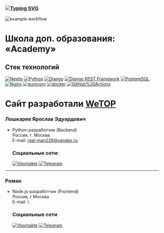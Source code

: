 ### [![Typing SVG](https://readme-typing-svg.herokuapp.com?color=%2336BCF7&lines=Школа+доп.+образования+«Academy»)](https://git.io/typing-svg)

![example workflow](https://github.com/d1llr/academyRework2.0/actions/workflows/academy.yml/badge.svg)

# Школа доп. образования: «Academy»

## Стек технологий
[![Nextjs](https://img.shields.io/badge/next.js-464646?&logo=nextdotjs&logoColor=white)](https://nextjs.org/)
[![Python](https://img.shields.io/badge/-Python-464646?&logo=Python)](https://www.python.org/)
[![Django](https://img.shields.io/badge/-Django-464646?&logo=Django)](https://www.djangoproject.com/)
[![Django REST Framework](https://img.shields.io/badge/-Django%20REST%20Framework-464646?&logo=Django%20REST%20Framework)](https://www.django-rest-framework.org/)
[![PostgreSQL](https://img.shields.io/badge/-PostgreSQL-464646?&logo=PostgreSQL)](https://www.postgresql.org/)
[![Nginx](https://img.shields.io/badge/-NGINX-464646?&logo=NGINX)](https://nginx.org/ru/)
[![gunicorn](https://img.shields.io/badge/-gunicorn-464646?&logo=gunicorn)](https://gunicorn.org/)
[![docker](https://img.shields.io/badge/-Docker-464646?&logo=docker)](https://www.docker.com/)
[![GitHub%20Actions](https://img.shields.io/badge/-GitHub%20Actions-464646?&logo=GitHub%20actions)](https://github.com/features/actions)
# Сайт разработали [WeTOP](https://wetop.ru/)

### Лошкарев Ярослав Эдуардович 
* Python-разработчик (Backend) \
  Россия, г. Москва \
  E-mail: real-man228@yandex.ru 

  ### Социальные сети:
  [![Vkontakte](https://img.shields.io/badge/-Vkontakte-003f5c?&logo=Vk)](https://vk.com/yalluv) 
  [![Telegram](https://img.shields.io/badge/-telegram-red?color=white&logo=telegram&logoColor=black)](https://t.me/y4r1kl)
--- 
### Роман 
* Node.js-разработчик (Frontend) \
  Россия, г Москва \
  E-mail: \

  ### Социальные сети

  [![Vkontakte](https://img.shields.io/badge/-Vkontakte-003f5c?&logo=Vk)](https://vk.com/yalluv) 
  [![Telegram](https://img.shields.io/badge/-telegram-red?color=white&logo=telegram&logoColor=black)](https://t.me/y4r1kl)